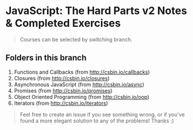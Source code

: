 # JavaScript: The Hard Parts v2 Notes & Completed Exercises

> Courses can be selected by switching branch.

## Folders in this branch

1. Functions and Callbacks (from http://csbin.io/callbacks)
2. Closures (from http://csbin.io/closures)
3. Asynchronous JavaScript (from http://csbin.io/async)
4. Promises (from http://csbin.io/promises)
5. Object Oriented Programming (from http://csbin.io/oop)
6. Iterators (from http://csbin.io/iterators)

> Feel free to create an issue if you see something wrong, or if you've found a more elegant solution to any of the problems! Thanks :)
